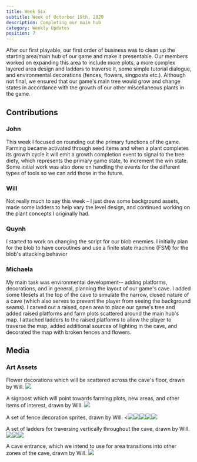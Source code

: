 ```yaml
---
title: Week Six
subtitle: Week of Octorber 19th, 2020
description: Completing our main hub
category: Weekly Updates
position: 7
---
```


After our first playable, our first order of business was to clean up the starting area/main hub of our game and make it presentable. Our members worked on expanding this area to include more plots, a more complex layered area design and ladders to traverse it, some simple tutorial dialogue, and environmental decorations (fences, flowers, singposts etc.). Although not final, we ensured that our game's main tree would grow and change states in accordance with the growth of our other miscellaneous plants in the game.

## Contributions

### John

This week I focused on rounding out the primary functions of the game. Farming became activated through seed items and when a plant completes its growth cycle it will emit a growth completion event to signal to the tree diety, which represents the primary game state, to increment the win state. Some initial work was also done on handling the events for the different types of tools so we can add those in the future.
### Will
Not really much to say this week – I just drew some background assets, made some ladders to help vary the level design, and continued working on the plant concepts I originally had.
### Quynh
I started to work on changing the script for our blob enemies. I initially plan for the blob to have coroutines and use a finite state machine (FSM) for the blob's attacking behavior
### Michaela
My main task was environmental development-- adding platforms, decorations, and in general, planning the layout of our game's cave. I added some tilesets at the top of the cave to simulate the narrow, closed nature of a cave (which also serves to prevent the player from seeing the background seams). I carved out a raised, open area to place our game's tree and added raised platforms and farm plots scattered around the main hub's map. I attached ladders to the raised platforms to allow the player to traverse the map, added additional sources of lighting in the cave, and decorated the map with broken fences and flowers.

## Media

### Art Assets
Flower decorations which will be scattered across the cave's floor, drawn by Will. 
<img src="./media/week-6/flower-tufts.png" />

A signpost which will point towards farming plots, new areas, and other items of interest, drawn by Will.
<img src="./media/week-6/signs.png" />

A set of fence decoration sprites, drawn by Will.
<<img src="./media/week-6/fence-left.png" /><img src="./media/week-6/fence1.png" /><img src="./media/week-6/fence2.png" /><img src="./media/week-6/fence3.png" /><img src="./media/week-6/fence-right.png" />

A set of ladders for traversing vertically throughout the cave, drawn by Will.
<img src="./media/week-6/ladder-top.png" /><img src="./media/week-6/ladder.png" /><img src="./media/week-6/ladder-bottom.png" />

A cave entrance, which we intend to use for area transitions into other zones of the cave, drawn by Will.
<img src="./media/week-6/cave-entrance.png" />
